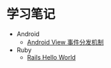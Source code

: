 # 学习笔记

* Android
  * [Android View 事件分发机制](Android/android_view_event.md)
* Ruby
  * [Rails Hello World](Ruby/HelloRails.md)


